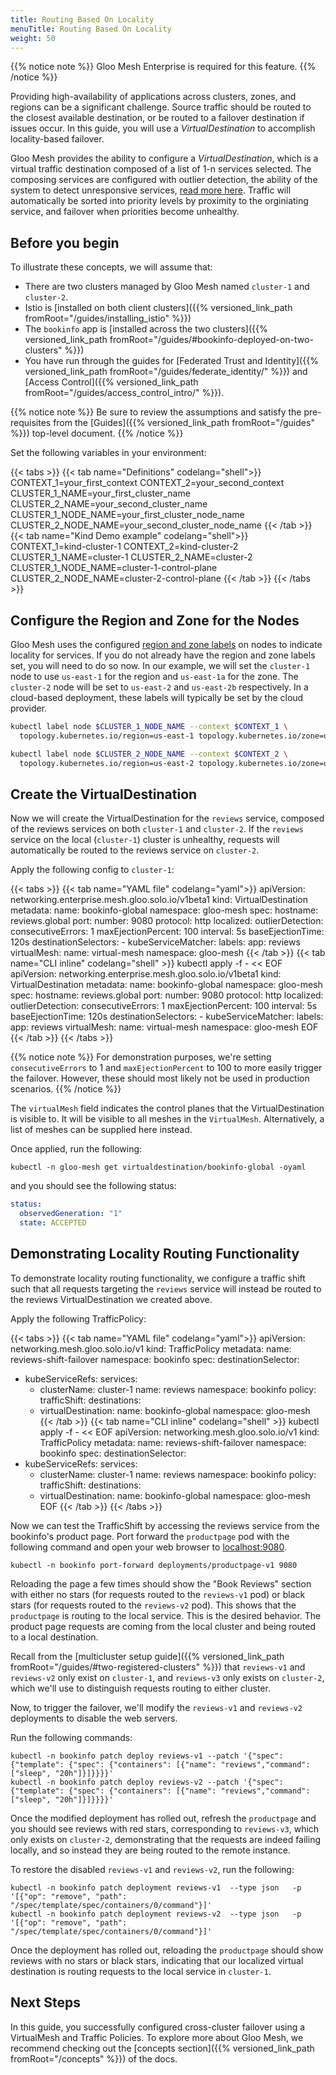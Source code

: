 ```yaml
---
title: Routing Based On Locality
menuTitle: Routing Based On Locality
weight: 50
---
```


{{% notice note %}}
Gloo Mesh Enterprise is required for this feature.
{{% /notice %}}

Providing high-availability of applications across clusters, zones, and regions can be a significant challenge. Source traffic should be routed to the closest available destination, or be routed to a failover destination if issues occur. In this guide, you will use a *VirtualDestination* to accomplish locality-based failover.

Gloo Mesh provides the ability to configure a *VirtualDestination*, which is a virtual traffic destination composed of a list of 1-n services selected.  The composing services are configured with outlier detection, the ability of the system to detect unresponsive services, [read more here](https://www.envoyproxy.io/docs/envoy/latest/intro/arch_overview/upstream/outlier). Traffic will automatically be sorted into priority levels by proximity to the orginiating service, and failover when priorities become unhealthy.

## Before you begin

To illustrate these concepts, we will assume that:

* There are two clusters managed by Gloo Mesh named `cluster-1` and `cluster-2`. 
* Istio is [installed on both client clusters]({{% versioned_link_path fromRoot="/guides/installing_istio" %}})
* The `bookinfo` app is [installed across the two clusters]({{% versioned_link_path fromRoot="/guides/#bookinfo-deployed-on-two-clusters" %}})
* You have run through the guides for [Federated Trust and Identity]({{% versioned_link_path fromRoot="/guides/federate_identity/" %}}) and [Access Control]({{% versioned_link_path fromRoot="/guides/access_control_intro/" %}}).

{{% notice note %}}
Be sure to review the assumptions and satisfy the pre-requisites from the [Guides]({{% versioned_link_path fromRoot="/guides" %}}) top-level document.
{{% /notice %}}

Set the following variables in your environment:

{{< tabs >}}
{{< tab name="Definitions" codelang="shell">}}
CONTEXT_1=your_first_context
CONTEXT_2=your_second_context
CLUSTER_1_NAME=your_first_cluster_name
CLUSTER_2_NAME=your_second_cluster_name
CLUSTER_1_NODE_NAME=your_first_cluster_node_name
CLUSTER_2_NODE_NAME=your_second_cluster_node_name
{{< /tab >}}
{{< tab name="Kind Demo example" codelang="shell">}}
CONTEXT_1=kind-cluster-1
CONTEXT_2=kind-cluster-2
CLUSTER_1_NAME=cluster-1
CLUSTER_2_NAME=cluster-2
CLUSTER_1_NODE_NAME=cluster-1-control-plane
CLUSTER_2_NODE_NAME=cluster-2-control-plane
{{< /tab >}}
{{< /tabs >}}

## Configure the Region and Zone for the Nodes

Gloo Mesh uses the configured [region and zone labels](https://v1-18.docs.kubernetes.io/docs/reference/kubernetes-api/labels-annotations-taints/#topologykubernetesioregion) on nodes to indicate locality for services. If you do not already have the region and zone labels set, you will need to do so now. In our example, we will set the `cluster-1` node to use `us-east-1` for the region and `us-east-1a` for the zone. The `cluster-2` node will be set to `us-east-2` and `us-east-2b` respectively. In a cloud-based deployment, these labels will typically be set by the cloud provider.

```bash
kubectl label node $CLUSTER_1_NODE_NAME --context $CONTEXT_1 \
  topology.kubernetes.io/region=us-east-1 topology.kubernetes.io/zone=us-east-1a

kubectl label node $CLUSTER_2_NODE_NAME --context $CONTEXT_2 \
  topology.kubernetes.io/region=us-east-2 topology.kubernetes.io/zone=us-east-2b
```

## Create the VirtualDestination

Now we will create the VirtualDestination for the `reviews` service, composed of the reviews services on both `cluster-1` and `cluster-2`. If the `reviews` service on the local (`cluster-1`) cluster is unhealthy, requests will automatically be routed to the reviews service on `cluster-2`.

Apply the following config to `cluster-1`:
 
{{< tabs >}}
{{< tab name="YAML file" codelang="yaml">}}
apiVersion: networking.enterprise.mesh.gloo.solo.io/v1beta1
kind: VirtualDestination
metadata:
  name: bookinfo-global
  namespace: gloo-mesh
spec:
  hostname: reviews.global
  port:
    number: 9080
    protocol: http
  localized:
    outlierDetection:
      consecutiveErrors: 1
      maxEjectionPercent: 100
      interval: 5s
      baseEjectionTime: 120s
    destinationSelectors:
    - kubeServiceMatcher:
        labels:
          app: reviews
  virtualMesh:
    name: virtual-mesh
    namespace: gloo-mesh
{{< /tab >}}
{{< tab name="CLI inline" codelang="shell" >}}
kubectl apply -f - << EOF
apiVersion: networking.enterprise.mesh.gloo.solo.io/v1beta1
kind: VirtualDestination
metadata:
  name: bookinfo-global
  namespace: gloo-mesh
spec:
  hostname: reviews.global
  port:
    number: 9080
    protocol: http
  localized:
    outlierDetection:
      consecutiveErrors: 1
      maxEjectionPercent: 100
      interval: 5s
      baseEjectionTime: 120s
    destinationSelectors:
    - kubeServiceMatcher:
        labels:
          app: reviews
  virtualMesh:
    name: virtual-mesh
    namespace: gloo-mesh
EOF
{{< /tab >}}
{{< /tabs >}}

{{% notice note %}}
For demonstration purposes, we're setting `consecutiveErrors` to 1 and `maxEjectionPercent` to 100 to more easily trigger the failover. However, these should most likely not be used in production scenarios.
{{% /notice %}}

The `virtualMesh` field indicates the control planes that the VirtualDestination is visible to. It will be visible to all meshes in the `VirtualMesh`. Alternatively, a list of meshes can be supplied here instead. 

Once applied, run the following:

```shell
kubectl -n gloo-mesh get virtualdestination/bookinfo-global -oyaml
```

and you should see the following status:

```yaml
status:
  observedGeneration: "1"
  state: ACCEPTED
```

## Demonstrating Locality Routing Functionality

To demonstrate locality routing functionality, we configure a traffic shift such that all requests targeting the `reviews` service will instead be routed to the reviews VirtualDestination we created above.

Apply the following TrafficPolicy:

{{< tabs >}}
{{< tab name="YAML file" codelang="yaml">}}
apiVersion: networking.mesh.gloo.solo.io/v1
kind: TrafficPolicy
metadata:
  name: reviews-shift-failover
  namespace: bookinfo
spec:
  destinationSelector:
  - kubeServiceRefs:
      services:
      - clusterName: cluster-1
        name: reviews
        namespace: bookinfo
  policy:
    trafficShift:
      destinations:
      - virtualDestination:
          name: bookinfo-global
          namespace: gloo-mesh
{{< /tab >}}
{{< tab name="CLI inline" codelang="shell" >}}
kubectl apply -f - << EOF
apiVersion: networking.mesh.gloo.solo.io/v1
kind: TrafficPolicy
metadata:
  name: reviews-shift-failover
  namespace: bookinfo
spec:
  destinationSelector:
  - kubeServiceRefs:
      services:
      - clusterName: cluster-1
        name: reviews
        namespace: bookinfo
  policy:
    trafficShift:
      destinations:
      - virtualDestination:
          name: bookinfo-global
          namespace: gloo-mesh
EOF
{{< /tab >}}
{{< /tabs >}}

Now we can test the TrafficShift by accessing the reviews service from the bookinfo's product page. Port forward the `productpage` pod with the following command and open your web browser to [localhost:9080](http://localhost:9080/productpage?u=normal).

```shell
kubectl -n bookinfo port-forward deployments/productpage-v1 9080
```

Reloading the page a few times should show the "Book Reviews" section with either no stars (for requests routed to the `reviews-v1` pod) or black stars (for requests routed to the `reviews-v2` pod). This shows that the `productpage` is routing to the local service. This is the desired behavior. The product page requests are coming from the local cluster and being routed to a local destination.

Recall from the [multicluster setup guide]({{% versioned_link_path fromRoot="/guides/#two-registered-clusters" %}}) that `reviews-v1` and `reviews-v2` only exist on `cluster-1`, and `reviews-v3` only exists on `cluster-2`, which we'll use to distinguish requests routing to either cluster.

Now, to trigger the failover, we'll modify the `reviews-v1` and `reviews-v2` deployments to disable the web servers. 

Run the following commands:

```shell
kubectl -n bookinfo patch deploy reviews-v1 --patch '{"spec": {"template": {"spec": {"containers": [{"name": "reviews","command": ["sleep", "20h"]}]}}}}'
kubectl -n bookinfo patch deploy reviews-v2 --patch '{"spec": {"template": {"spec": {"containers": [{"name": "reviews","command": ["sleep", "20h"]}]}}}}'
```

Once the modified deployment has rolled out, refresh the `productpage` and you should see reviews with red stars, corresponding to `reviews-v3`, which only exists on `cluster-2`, demonstrating that the requests are indeed failing locally, and so instead they are being routed to the remote instance.

To restore the disabled `reviews-v1` and `reviews-v2`, run the following:

```shell
kubectl -n bookinfo patch deployment reviews-v1  --type json   -p '[{"op": "remove", "path": "/spec/template/spec/containers/0/command"}]'
kubectl -n bookinfo patch deployment reviews-v2  --type json   -p '[{"op": "remove", "path": "/spec/template/spec/containers/0/command"}]'
```

Once the deployment has rolled out, reloading the `productpage` should show reviews with no stars or black stars, indicating that our localized virtual destination is routing requests to the local service in `cluster-1`.

## Next Steps

In this guide, you successfully configured cross-cluster failover using a VirtualMesh and Traffic Policies. To explore more about Gloo Mesh, we recommend checking out the [concepts section]({{% versioned_link_path fromRoot="/concepts" %}}) of the docs.
